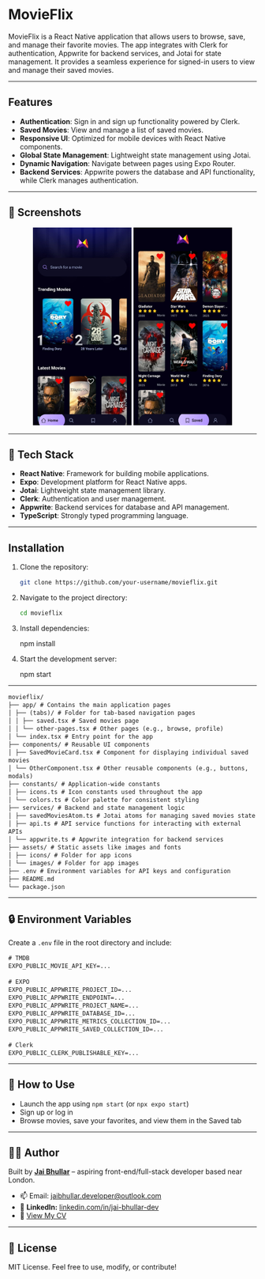 # MovieFlix

MovieFlix is a React Native application that allows users to browse, save, and manage their favorite movies. The app integrates with Clerk for authentication, Appwrite for backend services, and Jotai for state management. It provides a seamless experience for signed-in users to view and manage their saved movies.

---

## Features

- **Authentication**: Sign in and sign up functionality powered by Clerk.
- **Saved Movies**: View and manage a list of saved movies.
- **Responsive UI**: Optimized for mobile devices with React Native components.
- **Global State Management**: Lightweight state management using Jotai.
- **Dynamic Navigation**: Navigate between pages using Expo Router.
- **Backend Services**: Appwrite powers the database and API functionality, while Clerk manages authentication.

---

## 📱 Screenshots

<div align="center">
  <img src="./assets/screenshots/home.jpg" width="200" height="400"/>
  <img src="./assets/screenshots/saved.jpg" width="200" height="400"/>
</div>

---

## 🧰 Tech Stack

- **React Native**: Framework for building mobile applications.
- **Expo**: Development platform for React Native apps.
- **Jotai**: Lightweight state management library.
- **Clerk**: Authentication and user management.
- **Appwrite**: Backend services for database and API management.
- **TypeScript**: Strongly typed programming language.

---

## Installation

1. Clone the repository:

   ```bash
   git clone https://github.com/your-username/movieflix.git

   ```

2. Navigate to the project directory:

   ```bash
   cd movieflix
   ```

3. Install dependencies:

   npm install

4. Start the development server:

   npm start

---

```
movieflix/
├── app/ # Contains the main application pages
│ ├── (tabs)/ # Folder for tab-based navigation pages
│ │ ├── saved.tsx # Saved movies page
│ │ └── other-pages.tsx # Other pages (e.g., browse, profile)
│ └── index.tsx # Entry point for the app
├── components/ # Reusable UI components
│ ├── SavedMovieCard.tsx # Component for displaying individual saved movies
│ └── OtherComponent.tsx # Other reusable components (e.g., buttons, modals)
├── constants/ # Application-wide constants
│ ├── icons.ts # Icon constants used throughout the app
│ └── colors.ts # Color palette for consistent styling
├── services/ # Backend and state management logic
│ ├── savedMoviesAtom.ts # Jotai atoms for managing saved movies state
│ ├── api.ts # API service functions for interacting with external APIs
│ └── appwrite.ts # Appwrite integration for backend services
├── assets/ # Static assets like images and fonts
│ ├── icons/ # Folder for app icons
│ └── images/ # Folder for app images
├── .env # Environment variables for API keys and configuration
├── README.md
└── package.json
```

---

## 🔒 Environment Variables

Create a `.env` file in the root directory and include:

```
# TMDB
EXPO_PUBLIC_MOVIE_API_KEY=...

# EXPO
EXPO_PUBLIC_APPWRITE_PROJECT_ID=...
EXPO_PUBLIC_APPWRITE_ENDPOINT=...
EXPO_PUBLIC_APPWRITE_PROJECT_NAME=...
EXPO_PUBLIC_APPWRITE_DATABASE_ID=...
EXPO_PUBLIC_APPWRITE_METRICS_COLLECTION_ID=...
EXPO_PUBLIC_APPWRITE_SAVED_COLLECTION_ID=...

# Clerk
EXPO_PUBLIC_CLERK_PUBLISHABLE_KEY=...

```

---

## 🚀 How to Use

- Launch the app using `npm start` (or `npx expo start`)
- Sign up or log in
- Browse movies, save your favorites, and view them in the Saved tab

---

## 🧑‍💻 Author

Built by [**Jai Bhullar**](https://jaibh-portfolio.vercel.app/) – aspiring front-end/full-stack developer based near London.

- 📫 Email: jaibhullar.developer@outlook.com
- 🔗 **LinkedIn:** [linkedin.com/in/jai-bhullar-dev](https://www.linkedin.com/in/jai-bhullar-dev)
- 📄 [View My CV](https://drive.google.com/drive/folders/11INqiG1lzqst5JbgNXueFMdqKZr6JfP9?usp=sharing)

---

## 📝 License

MIT License. Feel free to use, modify, or contribute!
